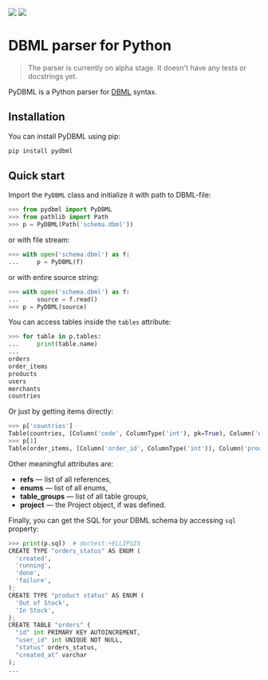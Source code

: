 [![](https://img.shields.io/pypi/v/pydbml.svg)](https://pypi.org/project/pydbml/)  [![](https://img.shields.io/github/v/tag/Vanderhoof/PyDBML.svg?label=GitHub)](https://github.com/Vanderhoof/PyDBML)

# DBML parser for Python

> The parser is currently on alpha stage. It doesn't have any tests or docstrings yet.

PyDBML is a Python parser for [DBML](https://www.dbml.org) syntax.

## Installation

You can install PyDBML using pip:

```bash
pip install pydbml
```

## Quick start

Import the `PyDBML` class and initialize it with path to DBML-file:

```python
>>> from pydbml import PyDBML
>>> from pathlib import Path
>>> p = PyDBML(Path('schema.dbml'))

```

or with file stream:
```python
>>> with open('schema.dbml') as f:
...     p = PyDBML(f)

```

or with entire source string:
```python
>>> with open('schema.dbml') as f:
...     source = f.read()
>>> p = PyDBML(source)

```

You can access tables inside the `tables` attribute:

```python
>>> for table in p.tables:
...     print(table.name)
...
orders
order_items
products
users
merchants
countries

```

Or just by getting items directly:

```python
>>> p['countries']
Table(countries, [Column('code', ColumnType('int'), pk=True), Column('name', ColumnType('varchar')), Column('continent_name', ColumnType('varchar'))])
>>> p[1]
Table(order_items, [Column('order_id', ColumnType('int')), Column('product_id', ColumnType('int')), Column('quantity', ColumnType('int'), default=1)])

```

Other meaningful attributes are:

* **refs** — list of all references,
* **enums** — list of all enums,
* **table_groups** — list of all table groups,
* **project** — the Project object, if was defined.

Finally, you can get the SQL for your DBML schema by accessing `sql` property:

```python
>>> print(p.sql)  # doctest:+ELLIPSIS
CREATE TYPE "orders_status" AS ENUM (
  'created',
  'running',
  'done',
  'failure',
);
CREATE TYPE "product status" AS ENUM (
  'Out of Stock',
  'In Stock',
);
CREATE TABLE "orders" (
  "id" int PRIMARY KEY AUTOINCREMENT,
  "user_id" int UNIQUE NOT NULL,
  "status" orders_status,
  "created_at" varchar
);
...

```

